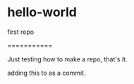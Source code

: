 hello-world
===========

first repo

===========

Just testing how to make a repo, that's it.

adding this to as a commit.
